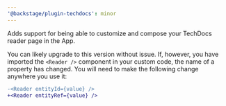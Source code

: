 ```yaml
---
'@backstage/plugin-techdocs': minor
---
```


Adds support for being able to customize and compose your TechDocs reader page in the App.

You can likely upgrade to this version without issue. If, however, you have
imported the `<Reader />` component in your custom code, the name of a property
has changed. You will need to make the following change anywhere you use it:

```diff
-<Reader entityId={value} />
+<Reader entityRef={value} />
```
